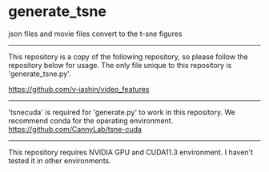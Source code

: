 # generate_tsne
json files and movie files convert to the t-sne figures
***
This repository is a copy of the following repository, so please follow the repository below for usage.
The only file unique to this repository is 'generate_tsne.py'.

https://github.com/v-iashin/video_features
***
'tsnecuda' is required for 'generate.py' to work in this repository.
We recommend conda for the operating environment.
https://github.com/CannyLab/tsne-cuda
***
This repository requires NVIDIA GPU and CUDA11.3 environment. I haven't tested it in other environments.
